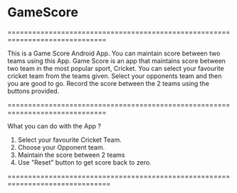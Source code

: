 # GameScore
\==============================================================================

This is a Game Score Android App. You can maintain score between two teams using this App.
Game Score is an app that maintains score between two team in the most popular sport, Cricket.
You can select your favourite cricket team from the teams given. Select your opponents team 
and then you are good to go. Record the score between the 2 teams using the buttons provided.

\==============================================================================

What you can do with the App ?                                                           
                                                                                      
1) Select your favourite Cricket Team.                                                               
2) Choose your Opponent team.                                                               
3) Maintain the score between 2 teams                                                         
4) Use "Reset" button to get score back to zero.

\===============================================================================


